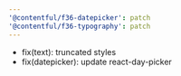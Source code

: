 ```yaml
---
'@contentful/f36-datepicker': patch
'@contentful/f36-typography': patch
---
```


- fix(text): truncated styles
- fix(datepicker): update react-day-picker
